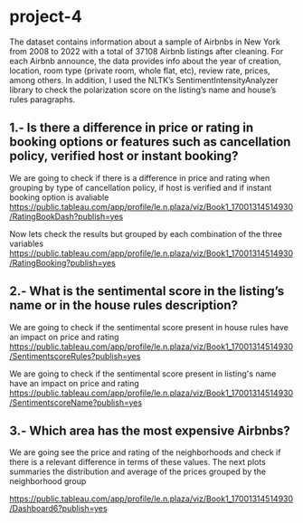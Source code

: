 # project-4

The dataset contains information about a sample of Airbnbs in New York from 2008 to 2022 with a total of 37108 Airbnb listings after cleaning. For each Airbnb announce, the data provides info about the year of creation, location, room type (private room, whole flat, etc), review rate, prices, among others. In addition, I used the NLTK’s SentimentIntensityAnalyzer library to check the polarization score on the listing’s name and house’s rules paragraphs.


## 1.- Is there a difference in price or rating in booking options or features such as cancellation policy,  verified host or instant booking?

We are going to check if there is a difference in price and rating when grouping by type of cancellation policy, if host is verified and if instant booking option is avaliable
https://public.tableau.com/app/profile/le.n.plaza/viz/Book1_17001314514930/RatingBookDash?publish=yes

Now lets check the results but grouped by each combination of the three variables
https://public.tableau.com/app/profile/le.n.plaza/viz/Book1_17001314514930/RatingBooking?publish=yes




## 2.- What is the sentimental score in the listing’s name or in the house rules description?

We are going to check if the sentimental score present in house rules have an impact on price and rating  
https://public.tableau.com/app/profile/le.n.plaza/viz/Book1_17001314514930/SentimentscoreRules?publish=yes

We are going to check if the sentimental score present in listing's name have an impact on price and rating https://public.tableau.com/app/profile/le.n.plaza/viz/Book1_17001314514930/SentimentscoreName?publish=yes




## 3.- Which area has the most expensive Airbnbs?

We are going see the price and rating of the neighborhoods and check if there is a relevant difference in terms of these values. The next plots summaries the distribution and average of the prices grouped by the neighborhood group

https://public.tableau.com/app/profile/le.n.plaza/viz/Book1_17001314514930/Dashboard6?publish=yes
